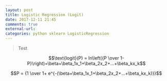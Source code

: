 ```yaml
---
layout: post
title: Logistic Regression (Logit)
date: 2017-12-11 21:45
comments: true
external-url:
categories: python sklearn LogisticRegression
---
```


> Test

$$\text{logit}(P) = ln\left({P \over 1-P}\right)=\beta+\beta_1x_1+\beta_2x_2+...+\beta_kx_k$$

$$P = {1 \over 1+ e^{-(\beta+\beta_1x_1+\beta_2x_2+...+\beta_kx_k)}}$$  


